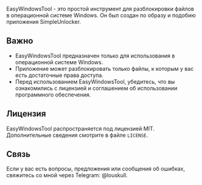 
EasyWindowsTool - это простой инструмент для разблокировки файлов в операционной системе Windows. Он был создан по образу и подобию приложения SimpleUnlocker.

## Важно

- EasyWindowsTool предназначен только для использования в операционной системе Windows.
- Приложение может разблокировать только файлы, к которым у вас есть достаточные права доступа.
- Перед использованием EasyWindowsTool, убедитесь, что вы ознакомились с лицензией и соглашением об использовании программного обеспечения.

## Лицензия

EasyWindowsTool распространяется под лицензией MIT. Дополнительные сведения смотрите в файле `LICENSE`.

## Связь

Если у вас есть вопросы, предложения или сообщения об ошибках, свяжитесь со мной через Telegram: @louskull.
